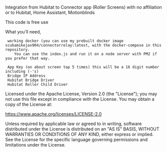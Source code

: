 Integration from Hubitat to Connector app (Roller Screens) with no affiliation or  to Hubitat, Home Assistant, Motionblinds

This code is free use 

What you'll need, 

     working docker (you can use my prebuilt docker image scubamikejax904/connectorrelay:latest, with the docker-compose in this repository. 
        You can use the index.js and run it on a node server with PM2 if you prefer that way.
     
     App Key (on about screen tap 5 times) this will be a 16 digit number including (-'s)
     Bridge IP Address
     Hubitat Bridge Driver
     Hubitat Roller Child Driver



Licensed under the Apache License, Version 2.0 (the "License"); you may not use this file except in compliance with the License. You may obtain a copy of the License at:

https://www.apache.org/licenses/LICENSE-2.0

Unless required by applicable law or agreed to in writing, software distributed under the License is distributed on an "AS IS" BASIS, WITHOUT WARRANTIES OR CONDITIONS OF ANY KIND, either express or implied. See the License for the specific language governing permissions and limitations under the License.
